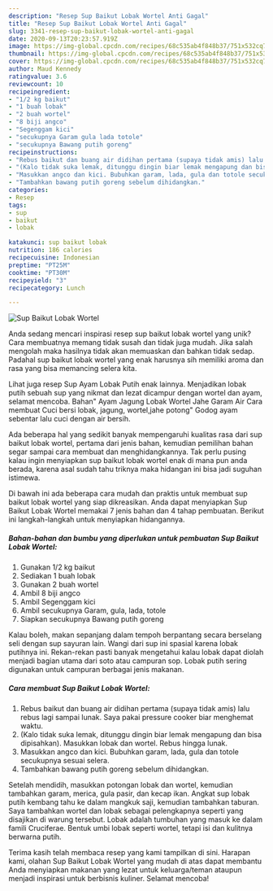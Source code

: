 ```yaml
---
description: "Resep Sup Baikut Lobak Wortel Anti Gagal"
title: "Resep Sup Baikut Lobak Wortel Anti Gagal"
slug: 3341-resep-sup-baikut-lobak-wortel-anti-gagal
date: 2020-09-13T20:23:57.919Z
image: https://img-global.cpcdn.com/recipes/68c535ab4f848b37/751x532cq70/sup-baikut-lobak-wortel-foto-resep-utama.jpg
thumbnail: https://img-global.cpcdn.com/recipes/68c535ab4f848b37/751x532cq70/sup-baikut-lobak-wortel-foto-resep-utama.jpg
cover: https://img-global.cpcdn.com/recipes/68c535ab4f848b37/751x532cq70/sup-baikut-lobak-wortel-foto-resep-utama.jpg
author: Maud Kennedy
ratingvalue: 3.6
reviewcount: 10
recipeingredient:
- "1/2 kg baikut"
- "1 buah lobak"
- "2 buah wortel"
- "8 biji angco"
- "Segenggam kici"
- "secukupnya Garam gula lada totole"
- "secukupnya Bawang putih goreng"
recipeinstructions:
- "Rebus baikut dan buang air didihan pertama (supaya tidak amis) lalu rebus lagi sampai lunak. Saya pakai pressure cooker biar menghemat waktu."
- "(Kalo tidak suka lemak, ditunggu dingin biar lemak mengapung dan bisa dipisahkan). Masukkan lobak dan wortel. Rebus hingga lunak."
- "Masukkan angco dan kici. Bubuhkan garam, lada, gula dan totole secukupnya sesuai selera."
- "Tambahkan bawang putih goreng sebelum dihidangkan."
categories:
- Resep
tags:
- sup
- baikut
- lobak

katakunci: sup baikut lobak 
nutrition: 186 calories
recipecuisine: Indonesian
preptime: "PT25M"
cooktime: "PT30M"
recipeyield: "3"
recipecategory: Lunch

---
```



![Sup Baikut Lobak Wortel](https://img-global.cpcdn.com/recipes/68c535ab4f848b37/751x532cq70/sup-baikut-lobak-wortel-foto-resep-utama.jpg)

Anda sedang mencari inspirasi resep sup baikut lobak wortel yang unik? Cara membuatnya memang tidak susah dan tidak juga mudah. Jika salah mengolah maka hasilnya tidak akan memuaskan dan bahkan tidak sedap. Padahal sup baikut lobak wortel yang enak harusnya sih memiliki aroma dan rasa yang bisa memancing selera kita.

Lihat juga resep Sup Ayam Lobak Putih enak lainnya. Menjadikan lobak putih sebuah sup yang nikmat dan lezat dicampur dengan wortel dan ayam, selamat mencoba. Bahan&#34; Ayam Jagung Lobak Wortel Jahe Garam Air Cara membuat Cuci bersi lobak, jagung, wortel,jahe potong&#34; Godog ayam sebentar lalu cuci dengan air bersih.

Ada beberapa hal yang sedikit banyak mempengaruhi kualitas rasa dari sup baikut lobak wortel, pertama dari jenis bahan, kemudian pemilihan bahan segar sampai cara membuat dan menghidangkannya. Tak perlu pusing kalau ingin menyiapkan sup baikut lobak wortel enak di mana pun anda berada, karena asal sudah tahu triknya maka hidangan ini bisa jadi suguhan istimewa.


Di bawah ini ada beberapa cara mudah dan praktis untuk membuat sup baikut lobak wortel yang siap dikreasikan. Anda dapat menyiapkan Sup Baikut Lobak Wortel memakai 7 jenis bahan dan 4 tahap pembuatan. Berikut ini langkah-langkah untuk menyiapkan hidangannya.

<!--inarticleads1-->

##### Bahan-bahan dan bumbu yang diperlukan untuk pembuatan Sup Baikut Lobak Wortel:

1. Gunakan 1/2 kg baikut
1. Sediakan 1 buah lobak
1. Gunakan 2 buah wortel
1. Ambil 8 biji angco
1. Ambil Segenggam kici
1. Ambil secukupnya Garam, gula, lada, totole
1. Siapkan secukupnya Bawang putih goreng


Kalau boleh, makan sepanjang dalam tempoh berpantang secara berselang seli dengan sup sayuran lain. Wangi dari sup ini spasial karena lobak putihnya ini. Rekan-rekan pasti banyak mengetahui kalau lobak dapat diolah menjadi bagian utama dari soto atau campuran sop. Lobak putih sering digunakan untuk campuran berbagai jenis makanan. 

<!--inarticleads2-->

##### Cara membuat Sup Baikut Lobak Wortel:

1. Rebus baikut dan buang air didihan pertama (supaya tidak amis) lalu rebus lagi sampai lunak. Saya pakai pressure cooker biar menghemat waktu.
1. (Kalo tidak suka lemak, ditunggu dingin biar lemak mengapung dan bisa dipisahkan). Masukkan lobak dan wortel. Rebus hingga lunak.
1. Masukkan angco dan kici. Bubuhkan garam, lada, gula dan totole secukupnya sesuai selera.
1. Tambahkan bawang putih goreng sebelum dihidangkan.


Setelah mendidih, masukkan potongan lobak dan wortel, kemudian tambahkan garam, merica, gula pasir, dan kecap ikan. Angkat sup lobak putih kembang tahu ke dalam mangkuk saji, kemudian tambahkan taburan. Saya tambahkan wortel dan lobak sebagai pelengkapnya seperti yang disajikan di warung tersebut. Lobak adalah tumbuhan yang masuk ke dalam famili Cruciferae. Bentuk umbi lobak seperti wortel, tetapi isi dan kulitnya berwarna putih. 

Terima kasih telah membaca resep yang kami tampilkan di sini. Harapan kami, olahan Sup Baikut Lobak Wortel yang mudah di atas dapat membantu Anda menyiapkan makanan yang lezat untuk keluarga/teman ataupun menjadi inspirasi untuk berbisnis kuliner. Selamat mencoba!
